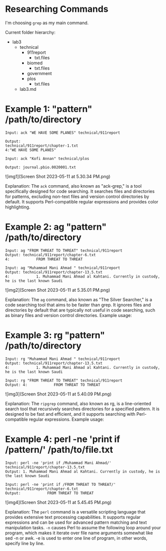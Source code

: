 # Researching Commands
I'm choosing `grep` as my main command.

Current folder hierarchy:
- lab3
    - technical
        - 911report
            - txt.files
        - biomed
            - txt.files
        - government
        - plos
            - txt.files
    - lab3.md


# Example 1: "pattern" /path/to/directory

```
Input: ack "WE HAVE SOME PLANES" technical/911report

Output: 
technical/911report/chapter-1.txt
4:"WE HAVE SOME PLANES"
```

```
Input: ack "Kofi Annan" technical/plos

Output: journal.pbio.0020001.txt
```

![img1](Screen Shot 2023-05-11 at 5.30.34 PM.png)

Explanation: The `ack` command, also known as "ack-grep," is a tool specifically designed for code searching. It searches files and directories for patterns, excluding non-text files and version control directories by default. It supports Perl-compatible regular expressions and provides color highlighting.


# Example 2: ag "pattern" /path/to/directory

```
Input: ag "FROM THREAT TO THREAT" technical/911report
Output: technical/911report/chapter-6.txt
4:            FROM THREAT TO THREAT
```



```
Input: ag "Muhammad Mani Ahmad " technical/911report
Output: technical/911report/chapter-13.5.txt
4:            1. Muhammad Mani Ahmad al Kahtani. Currently in custody, he is the last known Saudi
```

![img2](Screen Shot 2023-05-11 at 5.35.01 PM.png)

Explanation: The `ag` command, also known as "The Silver Searcher," is a code searching tool that aims to be faster than grep. It ignores files and directories by default that are typically not useful in code searching, such as binary files and version control directories. Example usage:


# Example 3: rg "pattern" /path/to/directory

```
Input: rg "Muhammad Mani Ahmad " technical/911report
Output: technical/911report/chapter-13.5.txt
4:            1. Muhammad Mani Ahmad al Kahtani. Currently in custody, he is the last known Saudi
```

```
Input: rg "FROM THREAT TO THREAT" technical/911report
Output: 4:            FROM THREAT TO THREAT
```

![img3](Screen Shot 2023-05-11 at 5.40.09 PM.png)


Explanation: The `ripgrep` command, also known as rg, is a line-oriented search tool that recursively searches directories for a specified pattern. It is designed to be fast and efficient, and it supports searching with Perl-compatible regular expressions. Example usage:

# Example 4: perl -ne 'print if /pattern/'  /path/to/file.txt

```
Input: perl -ne 'print if /Muhammad Mani Ahmad/' technical/911report/chapter-13.5.txt
Output: 1. Muhammad Mani Ahmad al Kahtani. Currently in custody, he is the last known Saudi
```

```
Input: perl -ne 'print if /FROM THREAT TO THREAT/' technical/911report/chapter-6.txt
Output:            FROM THREAT TO THREAT
```
![img4](Screen Shot 2023-05-11 at 5.45.45 PM.png)

Explanation:  The `perl` command is a versatile scripting language that provides extensive text processing capabilities. It supports regular expressions and can be used for advanced pattern matching and text manipulation tasks. `-n` causes Perl to assume the following loop around your program, which makes it iterate over file name arguments somewhat like sed -n or awk. -e is used to enter one line of program, in other words, specify line by line.
